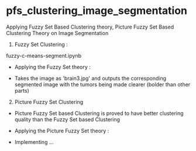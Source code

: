 # pfs_clustering_image_segmentation

Applying Fuzzy Set Based Clustering theory, Picture Fuzzy Set Based Clustering Theory on Image Segmentation

1.  Fuzzy Set Clustering : 

fuzzy-c-means-segment.ipynb 

- Applying the Fuzzy Set theory : 

+ Takes the image as 'brain3.jpg' and outputs the corresponding segmented image with the tumors being made clearer 
(bolder than other parts)

2.  Picture Fuzzy Set Clustering 

-   Picture Fuzzy Set based Clustering is proved to have better clustering quality than the Fuzzy Set based Clustering 

- Applying the Picture Fuzzy Set theory : 

+ Implementing ...
